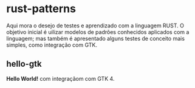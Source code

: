 # rust-patterns

Aqui mora o desejo de testes e aprendizado com a linguagem RUST. O objetivo inicial é uilizar modelos de padrões conhecidos aplicados com a linguagem; mas também é apresentado alguns testes de conceito mais simples, como integração com GTK.

## hello-gtk

**Hello World!** com integraçãom com GTK 4.

